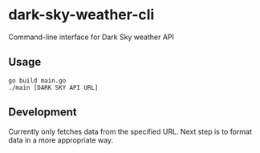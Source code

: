 # dark-sky-weather-cli
Command-line interface for Dark Sky weather API

## Usage
```
go build main.go
./main [DARK SKY API URL]
``` 
## Development
Currently only fetches data from the specified URL. Next step is to format data in a more appropriate way.
